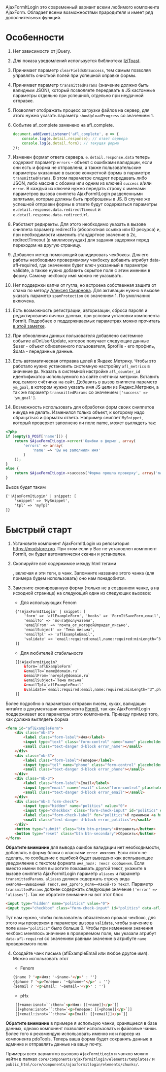 AjaxFormItLogin это современный вариант всеми любимого компонента AjaxForm.
Обладает всеми возможностями прародителя и имеет ряд дополнительных функций.

# Особенности

1. Нет зависимости от jQuery.
2. Для показа уведомлений используется библиотека [IziToast][1].
3. Принимает параметр `clearFieldsOnSuccess`, тем самым позволяя управлять очисткой полей при успешной оправке формы.
4. Принимает параметр `transmittedParams` (значение должно быть валидным JSON), который позволяете передавать в JS кастомные параметры отдельно при успешной, отдельно при
   неудачной отправке.
5. Позволяет отображать процесс загрузки файлов на сервер, для этого нужно указать параметр `showUploadProgress` со значением 1.
6. Событие af_complete заменено на afl_complete.

   ```javascript
   document.addEventListener('afl_complete', e => {
       console.log(e.detail.response); // ответ сервера
       console.log(e.detail.form); // текущая форма
   });
   ```

7. Изменен формат ответа сервера. `e.detail.response.data` теперь содержит параметр `errors` - объект с ошибками валидации, если они есть и форма не отправлена, а также
   пользовательские параметры указанные в вызове конкретной формы в параметре `transmittedParams`. В этом параметре следует передавать либо JSON, либо массив с обоими или
   одним из ключей `success` и/или `error`. В каждый из ключей нужно передать строку с именами параметров вызова сниппета AjaxFormItLogin разделенными запятыми, которые должны
   быть проброшены в JS. В случае же успешной отправки формы в ответе будут содержаться параметры `e.detail.response.data.redirectTimeout`
   и `e.detail.response.data.redirectUrl`.
8. Работают редиректы. Для этого необходимо указать в вызове сниппета параметр redirectTo (абсолютная ссылка или ID ресурса) и, при необходимости изменить стандартное значение
   в 2с, redirectTimeout (в миллисекундах) для задания задержки перед переходом на другую страницу.
9. Добавлен метод помогающий валидировать чекбоксы. Для его работы необходимо проверяемому чекбоксу добавить атрибут data-afl-required, где значением будет ключ указанный в
   параметре validate, а также нужно добавить скрытое поле с этим именем в форму. Самому чекбоксу имя можно не указывать.
10. Нет поддержки капчи от гугла, но встроена собственная защита от спама по методу [Алексея Смирнова][2]. Для активации нужно в вызове указать параметр `spamProtection` со
    значением 1. По умолчанию включена.
11. Есть возможность регистрации, авторизации, сброса пароля и редактирования личных данных, при условии установки компонента FormIt. Подробнее о поддерживаемых параметрах
    можно прочитать [в этой заметке][3].
12. При обновлении данных пользователя добавлено системное событие aiOnUserUpdate, которое получает следующие данные $user - объект обновленного пользователя, $profile - его
    профиль, $data - переданные данные.
13. Есть автоматическая отправка целей в Яндекс.Метрику. Чтобы это работало нужно установить системную настройку `afl_metrics` в значение `ДА`. Указать в системной настройке
    `afl_counter_id` идентификатор используемого на сайте счётчика метрики. Вставить код самого счётчика на сайт. Добавить в вызов сниппета параметр `ym_goal`, в котором нужно
    указать имя JS цели из Яндекс.Метрики, а так же параметр `transmittedParams` со значением `['success' => 'ym_goal']`.
14. Возможность использовать для обработки форм своих сниппетов никуда не делать. Изменился только объект, к которому надо обращаться и форматы ответа.
    Например сниппет `MySnippet`, который проверяет заполнено ли поле name, может выглядеть так:

```php
<?php
if (empty($_POST['name'])) {
    return $AjaxFormItLogin->error('Ошибки в форме', array(
        'errors' => array(
            'name' => 'Вы не заполнили имя'
        )
    ));
}
else {
    return $AjaxFormItLogin->success('Форма прошла проверку', array('name' => 'Имя заполнено корректно.'));
}
```

Вызов будет таким

```html
{'!AjaxFormItLogin' | snippet: [
    'snippet' => 'MySnippet',
    'tpl' => 'myTpl'
]}
```

# Быстрый старт

1. Установите компонент AjaxFormItLogin из репозитория <https://modstore.pro>. При этом если у Вас не установлен компонент FormIt, он будет автоматически скачан и установлен.
2. Скопируйте всё содержимое между html тегами <form></form>, включая и эти теги, в чанк. Запомните название этого чанка (для примера будем использовать) оно нам понадобится.
3. Замените скопированную форму (только не в созданном чанке, а на исходной странице) на следующий один из следующих вызовов:
    * Для использующих Fenom

   ```html
    {'!AjaxFormItLogin' | snippet: [
        'form' => 'aflExampleForm', 'hooks' => 'FormItSaveForm,email',
        'emailTo' => 'почта@получателя',
        'emailFrom' => 'почта_от_которой@придет_письмо',
        'emailSubject' => 'Тема письма',
        'emailTpl' => 'aflExampleEmail',
        'validate' => 'email:required:email,name:required:minLength=^3^,phone:required,politics:minValue=^1^'
    ]}
    ```

    * Для любителей стабильности

   ```html
    [[!AjaxFormitLogin?
        &form=`aflExampleForm`
        &emailTo=`name@domain.ru`
        &emailFrom=`noreply@domain.ru`
        &emailSubject=`Тема письма`
        &emailTpl=`aflExampleEmail`
        &validate=`email:required:email,name:required:minLength=^3^,phone:required,politics:minValue=^1^`
    ]]
    ```

Более подробно о параметрах отправки писем, хуках, валидации читайте в документации компонента [FormIt][4], так как AjaxFormItLogin поддерживает все параметры этого
компонента.
Приведу пример того, как должна выглядеть форма

```html
<form id="aflExampleForm">
    <div class="mb-3">
        <label class="form-label">Имя</label>
        <input type="text" class="form-control" name="name" placeholder="Иван Иванович">
        <small class="text-danger d-block error_name"></small>
    </div>
    <div class="mb-3">
        <label class="form-label">Телефон</label>
        <input type="tel" name="phone" class="form-control" placeholder="+7(999)123-45-67">
        <small class="text-danger d-block error_phone"></small>
    </div>
    <div class="mb-3">
        <label class="form-label">Email</label>
        <input type="email" name="email" class="form-control" placeholder="name@mail.ru">
        <small class="text-danger d-block error_email"></small>
    </div>
    <div class="mb-3 form-check">
        <input type="hidden" name="politics" value="0">
        <input type="checkbox" class="form-check-input" id="politics" data-afl-required="politics">
        <label class="form-check-label" for="politics">Я принимаю <a href="#" target="_blank">условия использования</a> сайта.</label>
        <small class="text-danger d-block error_politics"></small>
    </div>
    <button type="submit" class="btn btn-primary">Отправить</button>
    <button type="reset" class="btn btn-secondary">Сбросить</button>
</form>
```

<strong>Обратите внимание</strong> для вывода ошибок валидации нет необходимости, добавлять в форму блоки с классами `error_имяполя`. Если этого не сделать, то сообщение с
ошибкой будет выведено как всплывающее уведомление с текстом формата `имя_поля: текст сообщения`. Если вместо имени поля вы хотите показывать другой текст, укажите в вызове
сниппета AjaxFormitLogin параметр `aliases` и параметр `transmittedParams`. `aliases` должен содержать строку вида `имяполя==Выводимый текст,имя_дргого_поля==Какой-то текст`.
Параметр `transmittedParams` должен содержать следующее значение `['error' => 'aliases']`.
Так же обратите внимание на вот этот блок

```html
<input type="hidden" name="politics" value="0">
<input type="checkbox" class="form-check-input" id="politics" data-afl-required="politics">
```

Тут нам нужно, чтобы пользователь обязательно прожал чекбокс, для этого мы проверяем в параметре вызова `validate`, чтобы значение в поле `name="politics"` было больше 0.
Чтобы при изменении значения чекбокс менялось значение в проверяемом поле, мы указали атрибут `data-afl-required` со значением равным значение в атрибуте `name` проверяемого
поля.

4. Создайте чанк письма (aflExampleEmail или любое другое имя). Можно использовать этот
    * Fenom

    ```html
    {$name ? '<p>Имя: '~$name~'</p>' : ''}
    {$phone ? '<p>Телефон: '~$phone~'</p>' : ''}
    {$email ? '<p>Email: '~$email~'</p>' : ''}
    ```

    * pHx

   ```html
    [[+name:isnot=``:then=`<p>Имя: [[+name]]</p>`]]
    [[+phone:isnot=``:then=`<p>Телефон: [[+phone]]</p>`]]
    [[+email:isnot=``:then=`<p>Email: [[+email]]</p>`]]
    ```

<strong>Обратите внимание</strong> в примере я использую чанки, хранящиеся в базе данных, однако компонент позволяет использовать и файловые чанки. Более того я рекомендую использовать именно их и парсер из компонента pdoTools. Теперь ваша форма будет сохранять данные в админке и отправлять данные на вашу почту.

Примеры всех вариантов вызовов `AjaxFormitLogin` и чанков можно найти в папках `core/components/ajaxformitlogin/elements/templates/` и `public_html/core/components/ajaxformitlogin/elements/chunks/`.

[1]: https://izitoast.marcelodolza.com/

[2]: https://modx.pro/users/alexij

[3]: https://modx.pro/solutions/22936

[4]: https://docs.modx.com/current/ru/extras/formit
